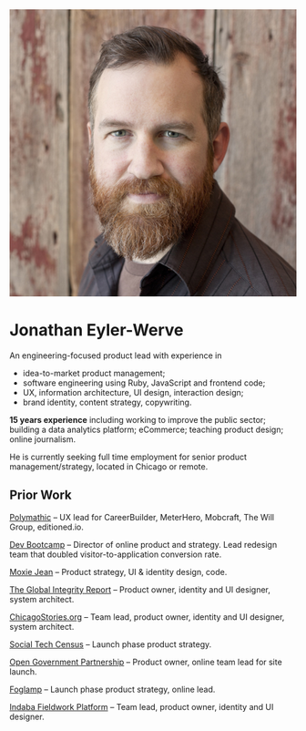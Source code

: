 <img class="image--sidebar-right" src="assets/images/profile--jonathan.jpg">

# Jonathan Eyler-Werve

An engineering-focused product lead with experience in

- idea-to-market product management;
- software engineering using Ruby, JavaScript and frontend code;
- UX, information architecture, UI design, interaction design;
- brand identity, content strategy, copywriting.

**15 years experience** including working to improve the public sector; building a data analytics platform; eCommerce; teaching product design; online journalism.

He is currently seeking full time employment for senior product management/strategy, located in Chicago or remote.



## Prior Work

[Polymathic](http://teampolymathic.com/) – UX lead for CareerBuilder, MeterHero, Mobcraft, The Will Group, editioned.io.

[Dev Bootcamp](http://devbootcamp.com/) – Director of online product and strategy. Lead redesign team that doubled visitor-to-application conversion rate.

[Moxie Jean](https://www.schoola.com/moxiejean) – Product strategy, UI & identity design, code.

[The Global Integrity Report](https://www.globalintegrity.org/research/reports/global-integrity-report/) – Product owner, identity and UI designer, system architect.

[ChicagoStories.org](http://chicagostories.org/) – Team lead, product owner, identity and UI designer, system architect.

[Social Tech Census](https://www.socialtechcensus.org/) – Launch phase product strategy.

[Open Government Partnership](http://www.opengovpartnership.org/) – Product owner, online team lead for site launch.

[Foglamp](http://foglampresearch.com/) – Launch phase product strategy, online lead.

[Indaba Fieldwork Platform](http://indaba.amida-tech.com/) – Team lead, product owner, identity and UI designer.
